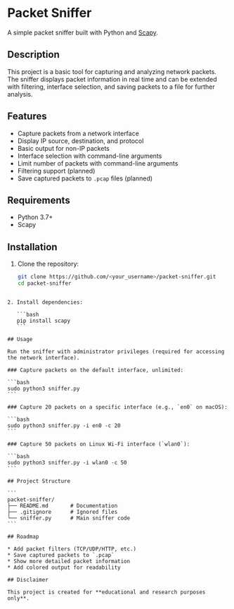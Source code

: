 
# Packet Sniffer

A simple packet sniffer built with Python and [Scapy](https://scapy.net/).

## Description
This project is a basic tool for capturing and analyzing network packets.  
The sniffer displays packet information in real time and can be extended with filtering, interface selection, and saving packets to a file for further analysis.

## Features
- Capture packets from a network interface
- Display IP source, destination, and protocol
- Basic output for non-IP packets
- Interface selection with command-line arguments
- Limit number of packets with command-line arguments
- Filtering support (planned)
- Save captured packets to `.pcap` files (planned)

## Requirements
- Python 3.7+
- Scapy

## Installation
1. Clone the repository:
   ```bash
   git clone https://github.com/<your_username>/packet-sniffer.git
   cd packet-sniffer
````

2. Install dependencies:

   ```bash
   pip install scapy
   ```

## Usage

Run the sniffer with administrator privileges (required for accessing the network interface).

### Capture packets on the default interface, unlimited:

```bash
sudo python3 sniffer.py
```

### Capture 20 packets on a specific interface (e.g., `en0` on macOS):

```bash
sudo python3 sniffer.py -i en0 -c 20
```

### Capture 50 packets on Linux Wi-Fi interface (`wlan0`):

```bash
sudo python3 sniffer.py -i wlan0 -c 50
```

## Project Structure

```
packet-sniffer/
├── README.md       # Documentation
├── .gitignore      # Ignored files
└── sniffer.py      # Main sniffer code
```

## Roadmap

* Add packet filters (TCP/UDP/HTTP, etc.)
* Save captured packets to `.pcap`
* Show more detailed packet information
* Add colored output for readability

## Disclaimer

This project is created for **educational and research purposes only**.
